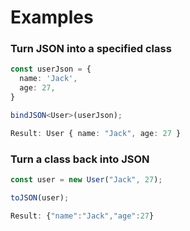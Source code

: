 # Examples

### Turn JSON into a specified class

```typescript
const userJson = {
  name: 'Jack',
  age: 27,
}

bindJSON<User>(userJson);

Result: User { name: "Jack", age: 27 }
```

### Turn a class back into JSON

```typescript
const user = new User("Jack", 27);

toJSON(user);

Result: {"name":"Jack","age":27}
```
